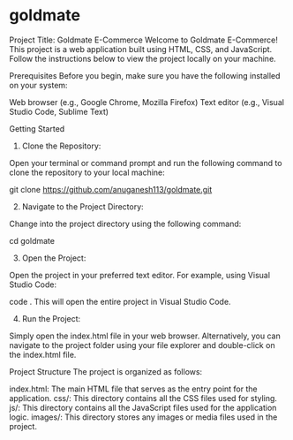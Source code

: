 # goldmate

Project Title: Goldmate E-Commerce 
Welcome to Goldmate E-Commerce! This project is a web application built using HTML, CSS, and JavaScript. Follow the instructions below to view the project locally on your machine.

Prerequisites
Before you begin, make sure you have the following installed on your system:

Web browser (e.g., Google Chrome, Mozilla Firefox)
Text editor (e.g., Visual Studio Code, Sublime Text)

Getting Started

1. Clone the Repository:

Open your terminal or command prompt and run the following command to clone the repository to your local machine:

git clone https://github.com/anuganesh113/goldmate.git

2. Navigate to the Project Directory:

Change into the project directory using the following command:

cd goldmate

3. Open the Project:

Open the project in your preferred text editor. For example, using Visual Studio Code:

code .
This will open the entire project in Visual Studio Code.

4. Run the Project:

Simply open the index.html file in your web browser. 
Alternatively, you can navigate to the project folder using your file explorer and double-click on the index.html file.

Project Structure
The project is organized as follows:

index.html: The main HTML file that serves as the entry point for the application.
css/: This directory contains all the CSS files used for styling.
js/: This directory contains all the JavaScript files used for the application logic.
images/: This directory stores any images or media files used in the project.

